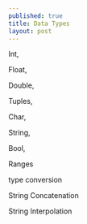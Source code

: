 ```yaml
---
published: true
title: Data Types
layout: post
---
```

Int, 

Float, 

Double, 

Tuples, 

Char, 

String, 

Bool, 

Ranges

type conversion

String Concatenation

String Interpolation